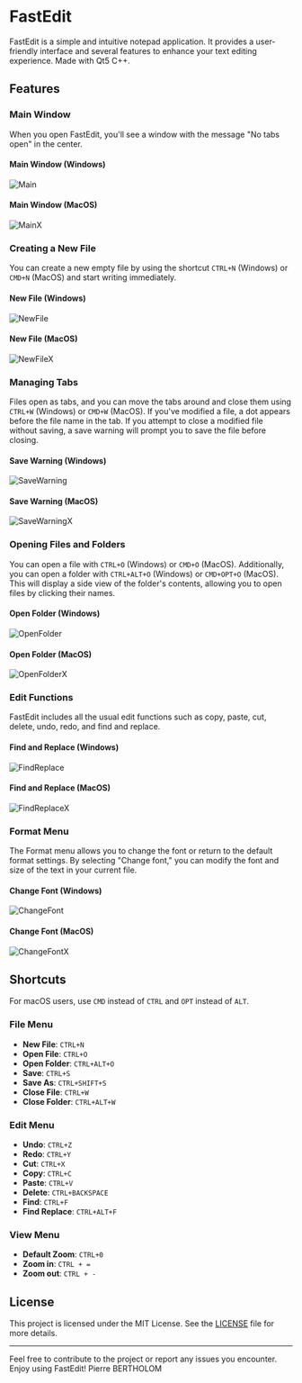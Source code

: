 # FastEdit

FastEdit is a simple and intuitive notepad application. It provides a user-friendly interface and several features to enhance your text editing experience. Made with Qt5 C++.

## Features

### Main Window

When you open FastEdit, you'll see a window with the message "No tabs open" in the center.

#### Main Window (Windows)
![Main](image/Main.PNG)

#### Main Window (MacOS)
![MainX](image/MainX.png)

### Creating a New File

You can create a new empty file by using the shortcut `CTRL+N` (Windows) or `CMD+N` (MacOS) and start writing immediately.

#### New File (Windows)
![NewFile](image/NewFile.PNG)

#### New File (MacOS)
![NewFileX](image/NewFileX.png)

### Managing Tabs

Files open as tabs, and you can move the tabs around and close them using `CTRL+W` (Windows) or `CMD+W` (MacOS). If you've modified a file, a dot appears before the file name in the tab. If you attempt to close a modified file without saving, a save warning will prompt you to save the file before closing.

#### Save Warning (Windows)
![SaveWarning](image/SaveWarning.PNG)

#### Save Warning (MacOS)
![SaveWarningX](image/SaveWarningX.png)

### Opening Files and Folders

You can open a file with `CTRL+O` (Windows) or `CMD+O` (MacOS). Additionally, you can open a folder with `CTRL+ALT+O` (Windows) or `CMD+OPT+O` (MacOS). This will display a side view of the folder's contents, allowing you to open files by clicking their names.

#### Open Folder (Windows)
![OpenFolder](image/OpenFolder.PNG)

#### Open Folder (MacOS)
![OpenFolderX](image/OpenFolderX.png)

### Edit Functions

FastEdit includes all the usual edit functions such as copy, paste, cut, delete, undo, redo, and find and replace.

#### Find and Replace (Windows)
![FindReplace](image/FindReplace.PNG)

#### Find and Replace (MacOS)
![FindReplaceX](image/FindReplaceX.png)

### Format Menu

The Format menu allows you to change the font or return to the default format settings. By selecting "Change font," you can modify the font and size of the text in your current file.

#### Change Font (Windows)
![ChangeFont](image/ChangeFont.PNG)

#### Change Font (MacOS)
![ChangeFontX](image/ChangeFontX.png)

## Shortcuts

For macOS users, use `CMD` instead of `CTRL` and `OPT` instead of `ALT`.

### File Menu
- **New File**: `CTRL+N`
- **Open File**: `CTRL+O`
- **Open Folder**: `CTRL+ALT+O`
- **Save**: `CTRL+S`
- **Save As**: `CTRL+SHIFT+S`
- **Close File**: `CTRL+W`
- **Close Folder**: `CTRL+ALT+W`

### Edit Menu
- **Undo**: `CTRL+Z`
- **Redo**: `CTRL+Y`
- **Cut**: `CTRL+X`
- **Copy**: `CTRL+C`
- **Paste**: `CTRL+V`
- **Delete**: `CTRL+BACKSPACE`
- **Find**: `CTRL+F`
- **Find Replace**: `CTRL+ALT+F`

### View Menu
- **Default Zoom**: `CTRL+0`
- **Zoom in**: `CTRL + =`
- **Zoom out**: `CTRL + -`

## License

This project is licensed under the MIT License. See the [LICENSE](LICENSE) file for more details.

---

Feel free to contribute to the project or report any issues you encounter. Enjoy using FastEdit!
Pierre BERTHOLOM
